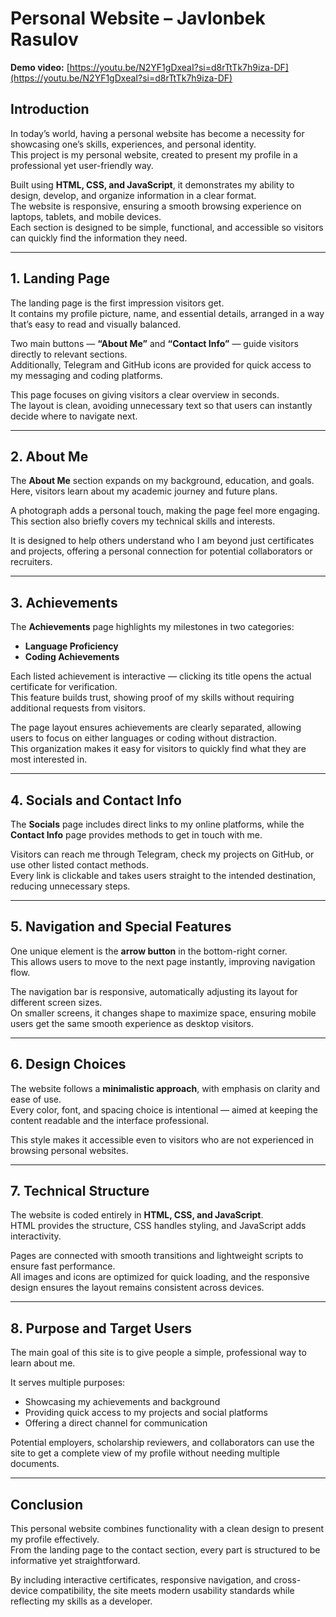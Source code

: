 # Personal Website – Javlonbek Rasulov

**Demo video:** [https://youtu.be/N2YF1gDxeaI?si=d8rTtTk7h9iza-DF](https://youtu.be/N2YF1gDxeaI?si=d8rTtTk7h9iza-DF)  

## Introduction
In today’s world, having a personal website has become a necessity for showcasing one’s skills, experiences, and personal identity.  
This project is my personal website, created to present my profile in a professional yet user-friendly way.  

Built using **HTML, CSS, and JavaScript**, it demonstrates my ability to design, develop, and organize information in a clear format.  
The website is responsive, ensuring a smooth browsing experience on laptops, tablets, and mobile devices.  
Each section is designed to be simple, functional, and accessible so visitors can quickly find the information they need.

---

## 1. Landing Page
The landing page is the first impression visitors get.  
It contains my profile picture, name, and essential details, arranged in a way that’s easy to read and visually balanced.  

Two main buttons — **“About Me”** and **“Contact Info”** — guide visitors directly to relevant sections.  
Additionally, Telegram and GitHub icons are provided for quick access to my messaging and coding platforms.  

This page focuses on giving visitors a clear overview in seconds.  
The layout is clean, avoiding unnecessary text so that users can instantly decide where to navigate next.

---

## 2. About Me
The **About Me** section expands on my background, education, and goals.  
Here, visitors learn about my academic journey and future plans.  

A photograph adds a personal touch, making the page feel more engaging.  
This section also briefly covers my technical skills and interests.  

It is designed to help others understand who I am beyond just certificates and projects, offering a personal connection for potential collaborators or recruiters.

---

## 3. Achievements
The **Achievements** page highlights my milestones in two categories:
- **Language Proficiency**
- **Coding Achievements**

Each listed achievement is interactive — clicking its title opens the actual certificate for verification.  
This feature builds trust, showing proof of my skills without requiring additional requests from visitors.  

The page layout ensures achievements are clearly separated, allowing users to focus on either languages or coding without distraction.  
This organization makes it easy for visitors to quickly find what they are most interested in.

---

## 4. Socials and Contact Info
The **Socials** page includes direct links to my online platforms, while the **Contact Info** page provides methods to get in touch with me.  

Visitors can reach me through Telegram, check my projects on GitHub, or use other listed contact methods.  
Every link is clickable and takes users straight to the intended destination, reducing unnecessary steps.

---

## 5. Navigation and Special Features
One unique element is the **arrow button** in the bottom-right corner.  
This allows users to move to the next page instantly, improving navigation flow.  

The navigation bar is responsive, automatically adjusting its layout for different screen sizes.  
On smaller screens, it changes shape to maximize space, ensuring mobile users get the same smooth experience as desktop visitors.

---

## 6. Design Choices
The website follows a **minimalistic approach**, with emphasis on clarity and ease of use.  
Every color, font, and spacing choice is intentional — aimed at keeping the content readable and the interface professional.  

This style makes it accessible even to visitors who are not experienced in browsing personal websites.

---

## 7. Technical Structure
The website is coded entirely in **HTML, CSS, and JavaScript**.  
HTML provides the structure, CSS handles styling, and JavaScript adds interactivity.  

Pages are connected with smooth transitions and lightweight scripts to ensure fast performance.  
All images and icons are optimized for quick loading, and the responsive design ensures the layout remains consistent across devices.

---

## 8. Purpose and Target Users
The main goal of this site is to give people a simple, professional way to learn about me.  

It serves multiple purposes:
- Showcasing my achievements and background  
- Providing quick access to my projects and social platforms  
- Offering a direct channel for communication  

Potential employers, scholarship reviewers, and collaborators can use the site to get a complete view of my profile without needing multiple documents.

---

## Conclusion
This personal website combines functionality with a clean design to present my profile effectively.  
From the landing page to the contact section, every part is structured to be informative yet straightforward.  

By including interactive certificates, responsive navigation, and cross-device compatibility, the site meets modern usability standards while reflecting my skills as a developer.  





